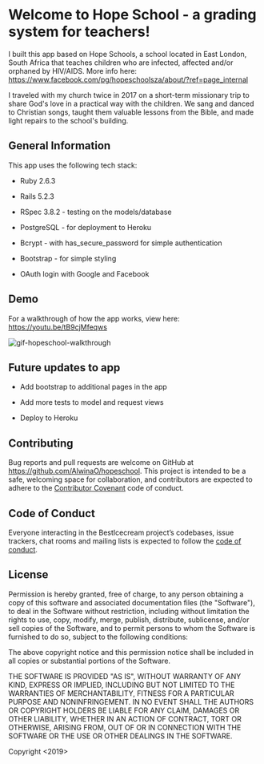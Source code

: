 # Welcome to Hope School - a grading system for teachers!

I built this app based on Hope Schools, a school located in East London, South Africa that teaches children who are infected, affected and/or orphaned by HIV/AIDS. More info here: https://www.facebook.com/pg/hopeschoolsza/about/?ref=page_internal

I traveled with my church twice in 2017 on a short-term missionary trip to share God's love in a practical way with the children. We sang and danced to Christian songs, taught them valuable lessons from the Bible, and made light repairs to the school's building.

## General Information

This app uses the following tech stack:

- Ruby 2.6.3

- Rails 5.2.3

- RSpec 3.8.2 - testing on the models/database

- PostgreSQL - for deployment to Heroku

- Bcrypt - with has_secure_password for simple authentication

- Bootstrap - for simple styling

- OAuth login with Google and Facebook

## Demo

For a walkthrough of how the app works, view here: https://youtu.be/tB9cjMfeqws

![gif-hopeschool-walkthrough](https://user-images.githubusercontent.com/22036904/63730752-9aa9fa00-c83a-11e9-8587-1c8cbcb5c868.gif)

## Future updates to app

- Add bootstrap to additional pages in the app

- Add more tests to model and request views

- Deploy to Heroku

## Contributing

Bug reports and pull requests are welcome on GitHub at https://github.com/AlwinaO/hopeschool. This project is intended to be a safe, welcoming space for collaboration, and contributors are expected to adhere to the [Contributor Covenant](http://contributor-covenant.org) code of conduct.

## Code of Conduct

Everyone interacting in the BestIcecream project’s codebases, issue trackers, chat rooms and mailing lists is expected to follow the [code of conduct](https://github.com/AlwinaO/best_icecream/blob/master/CODE_OF_CONDUCT.md).

## License

Permission is hereby granted, free of charge, to any person obtaining a copy of this software and associated documentation files (the "Software"), to deal in the Software without restriction, including without limitation the rights to use, copy, modify, merge, publish, distribute, sublicense, and/or sell copies of the Software, and to permit persons to whom the Software is furnished to do so, subject to the following conditions:

The above copyright notice and this permission notice shall be included in all copies or substantial portions of the Software.

THE SOFTWARE IS PROVIDED "AS IS", WITHOUT WARRANTY OF ANY KIND, EXPRESS OR IMPLIED, INCLUDING BUT NOT LIMITED TO THE WARRANTIES OF MERCHANTABILITY, FITNESS FOR A PARTICULAR PURPOSE AND NONINFRINGEMENT. IN NO EVENT SHALL THE AUTHORS OR COPYRIGHT HOLDERS BE LIABLE FOR ANY CLAIM, DAMAGES OR OTHER LIABILITY, WHETHER IN AN ACTION OF CONTRACT, TORT OR OTHERWISE, ARISING FROM, OUT OF OR IN CONNECTION WITH THE SOFTWARE OR THE USE OR OTHER DEALINGS IN THE SOFTWARE.

Copyright <2019> <AlwinaO>
